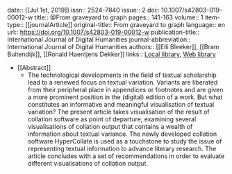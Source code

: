 date:: [[Jul 1st, 2019]]
issn:: 2524-7840
issue:: 2
doi:: 10.1007/s42803-019-00012-w
title:: @From graveyard to graph
pages:: 141-163
volume:: 1
item-type:: [[journalArticle]]
original-title:: From graveyard to graph
language:: en
url:: https://doi.org/10.1007/s42803-019-00012-w
publication-title:: International Journal of Digital Humanities
journal-abbreviation:: International Journal of Digital Humanities
authors:: [[Elli Bleeker]], [[Bram Buitendijk]], [[Ronald Haentjens Dekker]]
links:: [Local library](zotero://select/groups/2386895/items/IWEH2DMT), [Web library](https://www.zotero.org/groups/2386895/items/IWEH2DMT)

- [[Abstract]]
	- The technological developments in the field of textual scholarship lead to a renewed focus on textual variation. Variants are liberated from their peripheral place in appendices or footnotes and are given a more prominent position in the (digital) edition of a work. But what constitutes an informative and meaningful visualisation of textual variation? The present article takes visualisation of the result of collation software as point of departure, examining several visualisations of collation output that contains a wealth of information about textual variance. The newly developed collation software HyperCollate is used as a touchstone to study the issue of representing textual information to advance literary research. The article concludes with a set of recommendations in order to evaluate different visualisations of collation output.